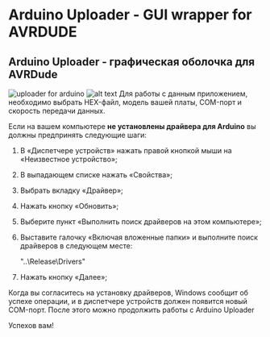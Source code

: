 # Arduino Uploader - GUI wrapper for AVRDUDE
## Arduino Uploader - графическая оболочка для AVRDude
![uploader for arduino](https://pp.vk.me/c636822/v636822357/499ff/vjXvL_3i-B4.jpg)
![alt text](https://github.com/developer-kaczmarek/ArduinoUploader/raw/master/https://github.com/developer-kaczmarek/ArduinoUploader/blob/master/arduino.png/image.png)
Для работы с данным приложением, необходимо выбрать HEX-файл, модель вашей платы, COM-порт и скорость передачи данных.

Если на вашем компьютере **не установлены драйвера для Arduino** вы должны предпринять следующие шаги:

1) В «Диспетчере устройств» нажать правой кнопкой мыши на «Неизвестное устройство»;

2) В выпадающем списке нажать «Свойства»;

3) Выбрать вкладку «Драйвер»;

4) Нажать кнопку «Обновить»;

5) Выберите пункт «Выполнить поиск драйверов на этом компьютере»;

6) Выставите галочку «Включая вложенные папки» и выполните поиск драйверов в следующем месте:

    "..\Release\Drivers"
    
7) Нажать кнопку «Далее»;

Когда вы согласитесь на установку драйверов, Windows сообщит об успехе операции, и в диспетчере устройств должен появится новый COM-порт. После этого можно продолжить работы с Arduino Uploader

Успехов вам!
